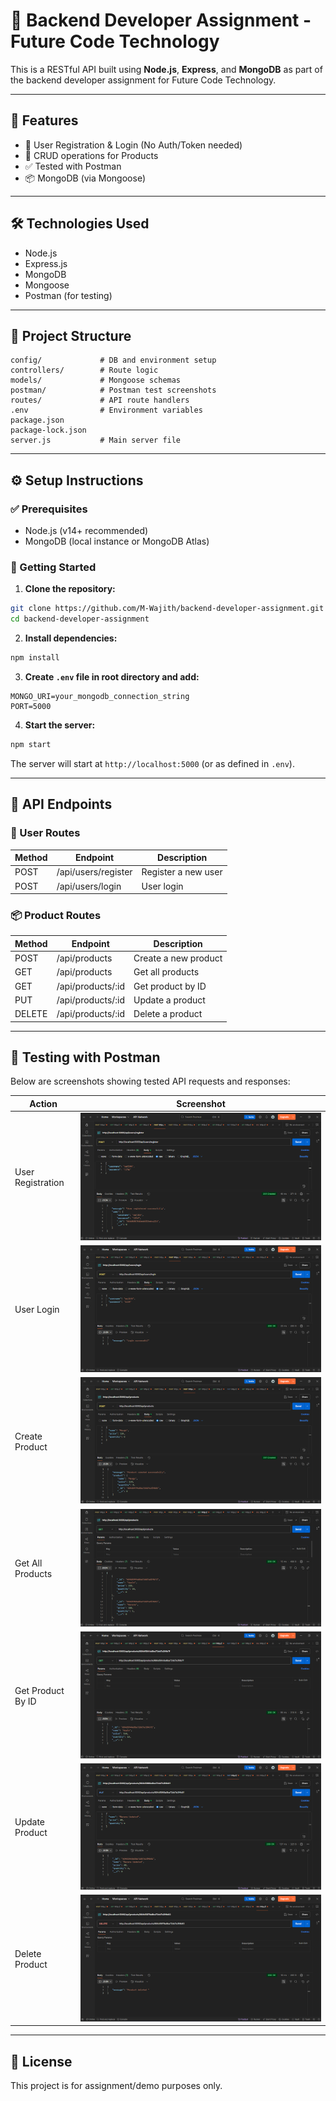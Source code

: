 # 🚀 Backend Developer Assignment - Future Code Technology

This is a RESTful API built using **Node.js**, **Express**, and **MongoDB** as part of the backend developer assignment for Future Code Technology.

---

## 📌 Features

- 🧑 User Registration & Login (No Auth/Token needed)
- 🛒 CRUD operations for Products
- ✅ Tested with Postman
- 📦 MongoDB (via Mongoose)

---

## 🛠️ Technologies Used

- Node.js
- Express.js
- MongoDB
- Mongoose
- Postman (for testing)

---

## 📂 Project Structure

```
config/             # DB and environment setup
controllers/        # Route logic
models/             # Mongoose schemas
postman/            # Postman test screenshots
routes/             # API route handlers
.env                # Environment variables
package.json
package-lock.json
server.js           # Main server file
```

---

## ⚙️ Setup Instructions

### ✅ Prerequisites

- Node.js (v14+ recommended)
- MongoDB (local instance or MongoDB Atlas)

### 🚀 Getting Started

1. **Clone the repository:**

```bash
git clone https://github.com/M-Wajith/backend-developer-assignment.git
cd backend-developer-assignment
```

2. **Install dependencies:**

```bash
npm install
```

3. **Create `.env` file in root directory and add:**

```env
MONGO_URI=your_mongodb_connection_string
PORT=5000
```

4. **Start the server:**

```bash
npm start
```

The server will start at `http://localhost:5000` (or as defined in `.env`).

---

## 📡 API Endpoints

### 👤 User Routes

| Method | Endpoint            | Description         |
| ------ | ------------------- | ------------------- |
| POST   | /api/users/register | Register a new user |
| POST   | /api/users/login    | User login          |

### 📦 Product Routes

| Method | Endpoint          | Description          |
| ------ | ----------------- | -------------------- |
| POST   | /api/products     | Create a new product |
| GET    | /api/products     | Get all products     |
| GET    | /api/products/:id | Get product by ID    |
| PUT    | /api/products/:id | Update a product     |
| DELETE | /api/products/:id | Delete a product     |

---

## 🧪 Testing with Postman

Below are screenshots showing tested API requests and responses:

| Action            | Screenshot                                          |
| ----------------- | --------------------------------------------------- |
| User Registration | ![User Registration](postman/user_registration.png) |
| User Login        | ![User Login](postman/user_login.png)               |
| Create Product    | ![Create Product](postman/create_product.png)       |
| Get All Products  | ![Get All Products](postman/get_all_products.png)   |
| Get Product By ID | ![Get Product By ID](postman/get_product_by_id.png) |
| Update Product    | ![Update Product](postman/update_product.png)       |
| Delete Product    | ![Delete Product](postman/delete_product.png)       |

---

## 📃 License

This project is for assignment/demo purposes only.
